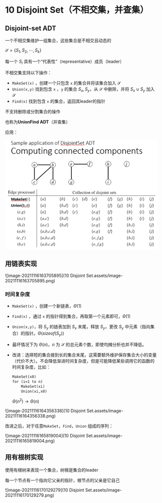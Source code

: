 # 10 Disjoint Set（不相交集，并查集）

## Disjoint-set ADT

一个不相交集维护一组集合，这些集合是不相交且动态的

$\mathcal{S}=\{S_1,S_2,\cdots,S_k\}$

每一个 $S_i$ 具有一个“代表性”（representative）成员（leader）

不相交集支持以下操作：

* `MakeSet(x)` ，创建一个只包含 `x` 的集合并将该集合加入 $\mathcal{S}$
* `Union(x,y)` 找到包含 `x` ，`y` 的集合 $S_x,S_y$，从 $\mathcal{S}$ 中删除，并将 $S_x\cup S_y$ 加入 $\mathcal{S}$
* `Find(x)` 找到包含 `x` 的集合，返回其leader的指针

不支持删除或分割集合的操作

也称为**UnionFind ADT**（并查集）

应用：

<img src="10 Disjoint Set.assets/image-20211116163627294.png" alt="image-20211116163627294" style="zoom:70%;" />

## 用链表实现

![image-20211116163705895](10 Disjoint Set.assets/image-20211116163705895.png)

### 时间复杂度

* `MakeSet(x)` ，创建一个新链表，$\Theta(1)$

* `Find(x)` ，通过 `x` 的指针得到集合，再取第一个元素即可，$\Theta(1)$

*  `Union(x,y)`，将 $S_y$ 的链表加到 $S_x$ 末尾，释放 $S_y$，更改 $S_y$ 中元素（指向集合）的指针。$\Theta(sizeof(S_y))$

  * 最坏情况下为 $\Theta(n)$，$n$ 为 $\mathcal{S}$ 的总元素个数，即使均摊分析也并不降低。

  * 改进：选择短的集合接到长的集合末尾，这需要额外维护保存集合大小的变量（代价不大）。不会降低渐进时间复杂度，但是可能降低某些调用它的函数的时间复杂度，比如：

    ```pseudocode
    MakeSet(x0)
    for (i=1 to n)
    	MakeSet(xi)
    	Union(xi,x0)
    ```

    $\Theta(n^2)\to \Theta(n)$

![image-20211116164356338](10 Disjoint Set.assets/image-20211116164356338.png)

改进之后，对于任意`MakeSet`，`Find`，`Union` 组成的序列：

![image-20211116165819004](10 Disjoint Set.assets/image-20211116165819004.png)

## 用有根树实现

使用有根树来表现一个集合，树根是集合的leader

每一个节点有一个指向它父亲的指针，根节点的父亲是它自己

![image-20211116170129279](10 Disjoint Set.assets/image-20211116170129279.png)

